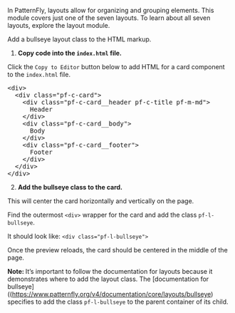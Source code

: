 In PatternFly, layouts allow for organizing and grouping elements. This module covers just one of the seven layouts. To learn about all seven layouts, explore the layout module.

Add a bullseye layout class to the HTML markup.

1) <strong>Copy code into the `index.html` file.</strong>

Click the `Copy to Editor` button below to add HTML for a card component to the `index.html` file.

<pre class="file" data-filename="index.html" data-target="replace">
&lt;div&gt;
  &lt;div class=&quot;pf-c-card&quot;&gt;
    &lt;div class=&quot;pf-c-card__header pf-c-title pf-m-md&quot;&gt;
      Header
    &lt;/div&gt;
    &lt;div class=&quot;pf-c-card__body&quot;&gt;
      Body
    &lt;/div&gt;
    &lt;div class=&quot;pf-c-card__footer&quot;&gt;
      Footer
    &lt;/div&gt;
  &lt;/div&gt;
&lt;/div&gt;
</pre>

2) <strong>Add the bullseye class to the card.</strong>

This will center the card horizontally and vertically on the page.

Find the outermost `<div>` wrapper for the card and add the class `pf-l-bullseye`.

It should look like: `<div class="pf-l-bullseye">`

Once the preview reloads, the card should be centered in the middle of the page.

<strong>Note: </strong>It’s important to follow the documentation for layouts because it demonstrates where to add the layout class. The [documentation for bullseye]((https://www.patternfly.org/v4/documentation/core/layouts/bullseye) specifies to add the class `pf-l-bullseye` to the parent container of its child.

